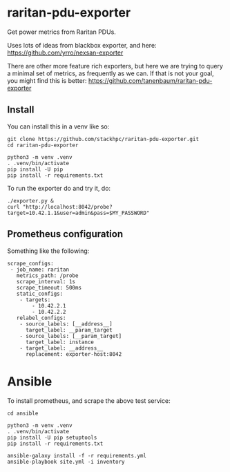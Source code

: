 # raritan-pdu-exporter
Get power metrics from Raritan PDUs.

Uses lots of ideas from blackbox exporter, and here:
<https://github.com/yrro/nexsan-exporter>

There are other more feature rich exporters,
but here we are trying to query a minimal set of
metrics, as frequently as we can. If that is not
your goal, you might find this is better:
<https://github.com/tanenbaum/raritan-pdu-exporter>

## Install

You can install this in a venv like so:

    git clone https://github.com/stackhpc/raritan-pdu-exporter.git
    cd raritan-pdu-exporter

    python3 -m venv .venv
    . .venv/bin/activate
    pip install -U pip
    pip install -r requirements.txt

To run the exporter do and try it, do:

    ./exporter.py &
    curl "http://localhost:8042/probe?target=10.42.1.1&user=admin&pass=$MY_PASSWORD"

## Prometheus configuration

Something like the following:

    scrape_configs:
     - job_name: raritan
       metrics_path: /probe
       scrape_interval: 1s
       scrape_timeout: 500ms
       static_configs:
        - targets:
            - 10.42.2.1
            - 10.42.2.2
       relabel_configs:
        - source_labels: [__address__]
          target_label: __param_target
        - source_labels: [__param_target]
          target_label: instance
        - target_label: __address__
          replacement: exporter-host:8042

# Ansible

To install prometheus, and scrape the above test service:

    cd ansible

    python3 -m venv .venv
    . .venv/bin/activate
    pip install -U pip setuptools
    pip install -r requirements.txt

    ansible-galaxy install -f -r requirements.yml
    ansible-playbook site.yml -i inventory
